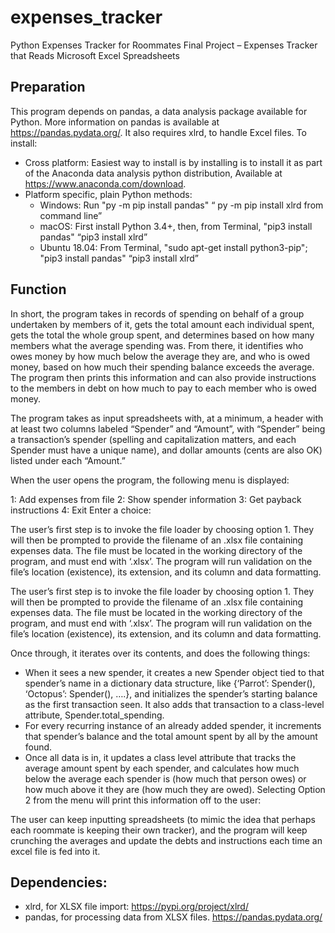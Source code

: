# expenses_tracker
Python Expenses Tracker for Roommates
       Final Project – Expenses Tracker that Reads Microsoft Excel Spreadsheets

## Preparation
This program depends on pandas, a data analysis package available for Python. More information on pandas is available at https://pandas.pydata.org/. It also requires xlrd, to handle Excel files. To install:

- Cross platform: Easiest way to install is by installing is to install it as part of the Anaconda data analysis python distribution, 
    Available at https://www.anaconda.com/download.
- Platform specific, plain Python methods:
  + Windows: Run "py -m pip install pandas" “ py -m pip install xlrd from command line”
  + macOS: First install Python 3.4+, then, from Terminal, "pip3 install pandas" “pip3 install xlrd”
  + Ubuntu 18.04: From Terminal, "sudo apt-get install python3-pip"; "pip3 install pandas" “pip3 install xlrd”

## Function
In short, the program takes in records of spending on behalf of a group undertaken by members of it, gets the total amount each individual spent, gets the total the whole group spent, and determines based on how many members what the average spending was. From there, it identifies who owes money by how much below the average they are, and who is owed money, based on how much their spending balance exceeds the average. The program then prints this information and can also provide instructions to the members in debt on how much to pay to each member who is owed money.

The program takes as input spreadsheets with, at a minimum, a header with at least two columns labeled “Spender” and “Amount”, with “Spender” being a transaction’s spender (spelling and capitalization matters, and each Spender must have a unique name), and dollar amounts (cents are also OK) listed under each “Amount.” 

When the user opens the program, the following menu is displayed:

1: Add expenses from file 
2: Show spender information 
3: Get payback instructions 
4: Exit 
Enter a choice:

The user’s first step is to invoke the file loader by choosing option 1. They will then be prompted to provide the filename of an .xlsx file containing expenses data. The file must be located in the working directory of the program, and must end with ‘.xlsx’. The program will run validation on the file’s location (existence), its extension, and its column and data formatting. 

The user’s first step is to invoke the file loader by choosing option 1. They will then be prompted to provide the filename of an .xlsx file containing expenses data. The file must be located in the working directory of the program, and must end with ‘.xlsx’. The program will run validation on the file’s location (existence), its extension, and its column and data formatting. 

Once through, it iterates over its contents, and does the following things:
- When it sees a new spender, it creates a new Spender object tied to that spender’s name in a dictionary data structure, like {‘Parrot’: Spender(), ‘Octopus’: Spender(), ….}, and initializes the spender’s starting balance as the first transaction seen. It also adds that transaction to a class-level attribute, Spender.total_spending.
- For every recurring instance of an already added spender, it increments that spender’s balance and the total amount spent by all by the amount found.
- Once all data is in, it updates a class level attribute that tracks the average amount spent by each spender, and calculates how much below the average each spender is (how much that person owes) or how much above it they are (how much they are owed). Selecting Option 2 from the menu will print this information off to the user:

The user can keep inputting spreadsheets (to mimic the idea that perhaps each roommate is keeping their own tracker), and the program will keep crunching the averages and update the debts and instructions each time an excel file is fed into it.

## Dependencies:
- xlrd, for XLSX file import: https://pypi.org/project/xlrd/
- pandas, for processing data from XLSX files. https://pandas.pydata.org/
